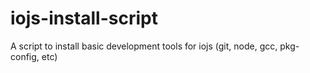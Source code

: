 # iojs-install-script
A script to install basic development tools for iojs (git, node, gcc, pkg-config, etc)
